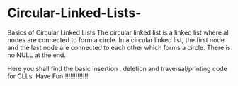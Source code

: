 # Circular-Linked-Lists-
Basics of Circular Linked Lists
The circular linked list is a linked list where all nodes are connected to form a circle. In a circular linked list, the first node and the last node are connected to each other which forms a circle. There is no NULL at the end.

Here you shall find the basic insertion , deletion and traversal/printing code for CLLs.
Have Fun!!!!!!!!!!!!!!
